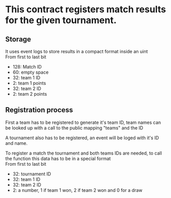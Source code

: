 # This contract registers match results for the given tournament.

## Storage

It uses event logs to store results in a compact format inside an uint  
From first to last bit  
* 128: Match ID  
* 60: empty space  
* 32: team 1 ID  
* 2: team 1 points  
* 32: team 2 ID  
* 2: team 2 points  

## Registration process

First a team has to be registered to generate it's team ID, team names can be looked up with a call to the public mapping "teams" and the ID  

A tournament also has to be registered, an event will be loged with it's ID and name.  

To register a match the tournament and both teams IDs are needed, to call the function this data has to be in a special format  
From first to last bit  
* 32: tournament ID
* 32: team 1 ID
* 32: team 2 ID
* 2: a number, 1 if team 1 won, 2 if team 2 won and 0 for a draw

